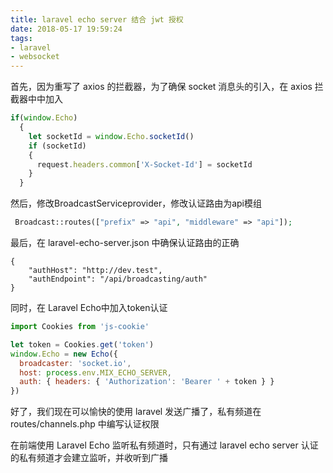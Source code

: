 ```yaml
---
title: laravel echo server 结合 jwt 授权
date: 2018-05-17 19:59:24
tags:
- laravel
- websocket
---
```

首先，因为重写了 axios 的拦截器，为了确保 socket 消息头的引入，在 axios 拦截器中中加入
```javascript
if(window.Echo)
  {
    let socketId = window.Echo.socketId()
    if (socketId)
    {
      request.headers.common['X-Socket-Id'] = socketId
    }
  }
```

然后，修改BroadcastServiceprovider，修改认证路由为api模组
```php
 Broadcast::routes(["prefix" => "api", "middleware" => "api"]);
```

最后，在 laravel-echo-server.json 中确保认证路由的正确
```
{
	"authHost": "http://dev.test",
	"authEndpoint": "/api/broadcasting/auth"
}
```
同时，在 Laravel Echo中加入token认证
```javascript
import Cookies from 'js-cookie'

let token = Cookies.get('token')
window.Echo = new Echo({
  broadcaster: 'socket.io',
  host: process.env.MIX_ECHO_SERVER,
  auth: { headers: { 'Authorization': 'Bearer ' + token } }
})
```

好了，我们现在可以愉快的使用 laravel 发送广播了，私有频道在 routes/channels.php 中编写认证权限  

在前端使用 Laravel Echo 监听私有频道时，只有通过 laravel echo server 认证的私有频道才会建立监听，并收听到广播
